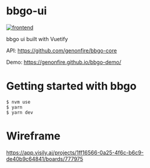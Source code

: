 # bbgo-ui

[![frontend](https://github.com/genonfire/bbgo-ui/actions/workflows/frontend.yml/badge.svg?branch=master)](https://github.com/genonfire/bbgo-ui/actions/workflows/frontend.yml)

bbgo ui built with Vuetify

API: https://github.com/genonfire/bbgo-core

Demo: https://genonfire.github.io/bbgo-demo/


# Getting started with bbgo
    $ nvm use
    $ yarn
    $ yarn dev


# Wireframe
https://app.visily.ai/projects/1ff16566-0a25-4f6c-b6c9-de40b9c64841/boards/777975
